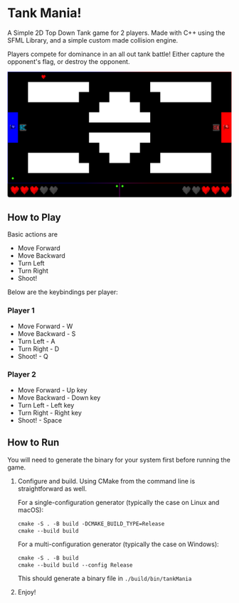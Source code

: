 # Tank Mania!

A Simple 2D Top Down Tank game for 2 players. Made with C++ using the SFML Library, and a simple custom made collision engine.

Players compete for dominance in an all out tank battle! Either capture the opponent's flag, or destroy the opponent.

![Tank Mania Screenshot](https://github.com/Caruychen/tankMania/blob/master/img/tankMania.png)

## How to Play

Basic actions are
* Move Forward
* Move Backward
* Turn Left
* Turn Right
* Shoot!

Below are the keybindings per player:

### Player 1

* Move Forward - W
* Move Backward - S
* Turn Left - A
* Turn Right - D
* Shoot! - Q

### Player 2

* Move Forward - Up key
* Move Backward - Down key
* Turn Left - Left key
* Turn Right - Right key
* Shoot! - Space

## How to Run

You will need to generate the binary for your system first before running the game.

1. Configure and build.
    Using CMake from the command line is straightforward as well.

    For a single-configuration generator (typically the case on Linux and macOS):
    ```
    cmake -S . -B build -DCMAKE_BUILD_TYPE=Release
    cmake --build build
    ```

    For a multi-configuration generator (typically the case on Windows):
    ```
    cmake -S . -B build
    cmake --build build --config Release
    ```

    This should generate a binary file in `./build/bin/tankMania`
1. Enjoy!
